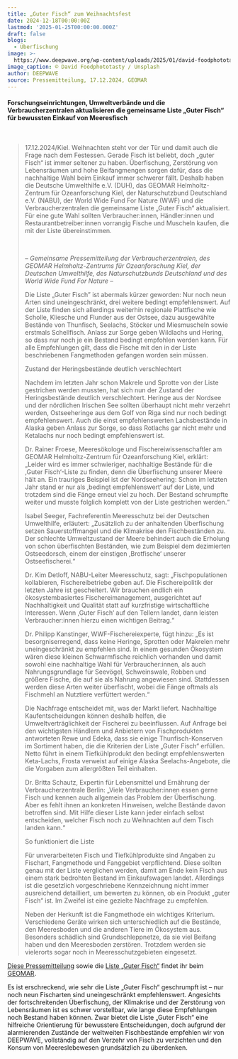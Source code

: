 ```yaml
---
title: „Guter Fisch“ zum Weihnachtsfest
date: 2024-12-18T00:00:00Z
lastmod: '2025-01-25T00:00:00.000Z'
draft: false
blogs:
  - Überfischung
image: >-
  https://www.deepwave.org/wp-content/uploads/2025/01/david-foodphototasty-unsplash_guter_fisch_gegrillte_dorade-1280x855.jpg
image_caption: © David Foodphototasty / Unsplash
author: DEEPWAVE
source: Pressemitteilung, 17.12.2024, GEOMAR
---
```

#### Forschungseinrichtungen, Umweltverbände und die Verbraucherzentralen aktualisieren die gemeinsame Liste „Guter Fisch“ für bewussten Einkauf von Meeresfisch

&nbsp;

> 17\.12.2024/Kiel. Weihnachten steht vor der Tür und damit auch die Frage nach dem Festessen. Gerade Fisch ist beliebt, doch „guter Fisch“ ist immer seltener zu haben. Überfischung, Zerstörung von Lebensräumen und hohe Beifangmengen sorgen dafür, dass die nachhaltige Wahl beim Einkauf immer schwerer fällt. Deshalb haben die Deutsche Umwelthilfe e.V. (DUH), das GEOMAR Helmholtz-Zentrum für Ozeanforschung Kiel, der Naturschutzbund Deutschland e.V. (NABU), der World Wide Fund For Nature (WWF) und die Verbraucherzentralen die gemeinsame Liste „Guter Fisch“ aktualisiert. Für eine gute Wahl sollten Verbraucher:innen, Händler:innen und Restaurantbetreiber:innen vorrangig Fische und Muscheln kaufen, die mit der Liste übereinstimmen.
>
> &nbsp;
>
> *– Gemeinsame Pressemitteilung der Verbraucherzentralen, des GEOMAR Helmholtz-Zentrums für Ozeanforschung Kiel, der Deutschen Umwelthilfe, des Naturschutzbunds Deutschland und des World Wide Fund For Nature –*
>
> Die Liste „Guter Fisch” ist abermals kürzer geworden: Nur noch neun Arten sind uneingeschränkt, drei weitere bedingt empfehlenswert. Auf der Liste finden sich allerdings weiterhin regionale Plattfische wie Scholle, Kliesche und Flunder aus der Ostsee, dazu ausgewählte Bestände von Thunfisch, Seelachs, Stöcker und Miesmuscheln sowie erstmals Schellfisch. Anlass zur Sorge geben Wildlachs und Hering, so dass nur noch je ein Bestand bedingt empfohlen werden kann. Für alle Empfehlungen gilt, dass die Fische mit den in der Liste beschriebenen Fangmethoden gefangen worden sein müssen.
>
> Zustand der Heringsbestände deutlich verschlechtert
>
> Nachdem im letzten Jahr schon Makrele und Sprotte von der Liste gestrichen werden mussten, hat sich nun der Zustand der Heringsbestände deutlich verschlechtert. Heringe aus der Nordsee und der nördlichen Irischen See sollten überhaupt nicht mehr verzehrt werden, Ostseeheringe aus dem Golf von Riga sind nur noch bedingt empfehlenswert. Auch die einst empfehlenswerten Lachsbestände in Alaska geben Anlass zur Sorge, so dass Rotlachs gar nicht mehr und Ketalachs nur noch bedingt empfehlenswert ist.
>
> Dr. Rainer Froese, Meeresökologe und Fischereiwissenschaftler am GEOMAR Helmholtz-Zentrum für Ozeanforschung Kiel, erklärt: „Leider wird es immer schwieriger, nachhaltige Bestände für die ,Guter Fisch‘-Liste zu finden, denn die Überfischung unserer Meere hält an. Ein trauriges Beispiel ist der Nordseehering: Schon im letzten Jahr stand er nur als ,bedingt empfehlenswert‘ auf der Liste, und trotzdem sind die Fänge erneut viel zu hoch. Der Bestand schrumpfte weiter und musste folglich komplett von der Liste gestrichen werden.“
>
> Isabel Seeger, Fachreferentin Meeresschutz bei der Deutschen Umwelthilfe, erläutert: „Zusätzlich zu der anhaltenden Überfischung setzen Sauerstoffmangel und die Klimakrise den Fischbeständen zu. Der schlechte Umweltzustand der Meere behindert auch die Erholung von schon überfischten Beständen, wie zum Beispiel dem dezimierten Ostseedorsch, einem der einstigen ,Brotfische‘ unserer Ostseefischerei.“
>
> Dr. Kim Detloff, NABU-Leiter Meeresschutz, sagt: „Fischpopulationen kollabieren, Fischereibetriebe geben auf. Die Fischereipolitik der letzten Jahre ist gescheitert. Wir brauchen endlich ein ökosystembasiertes Fischereimanagement, ausgerichtet auf Nachhaltigkeit und Qualität statt auf kurzfristige wirtschaftliche Interessen. Wenn ,Guter Fisch‘ auf den Tellern landet, dann leisten Verbraucher:innen hierzu einen wichtigen Beitrag.“
>
> Dr. Philipp Kanstinger, WWF-Fischereiexperte, fügt hinzu: „Es ist besorgniserregend, dass keine Heringe, Sprotten oder Makrelen mehr uneingeschränkt zu empfehlen sind. In einem gesunden Ökosystem wären diese kleinen Schwarmfische reichlich vorhanden und damit sowohl eine nachhaltige Wahl für Verbraucher:innen, als auch Nahrungsgrundlage für Seevögel, Schweinswale, Robben und größere Fische, die auf sie als Nahrung angewiesen sind. Stattdessen werden diese Arten weiter überfischt, wobei die Fänge oftmals als Fischmehl an Nutztiere verfüttert werden.“
>
> Die Nachfrage entscheidet mit, was der Markt liefert. Nachhaltige Kaufentscheidungen können deshalb helfen, die Umweltverträglichkeit der Fischerei zu beeinflussen. Auf Anfrage bei den wichtigsten Händlern und Anbietern von Fischprodukten antworteten Rewe und Edeka, dass sie einige Thunfisch-Konserven im Sortiment haben, die die Kriterien der Liste „Guter Fisch“ erfüllen. Netto führt in einem Tiefkühlprodukt den bedingt empfehlenswerten Keta-Lachs, Frosta verweist auf einige Alaska Seelachs-Angebote, die die Vorgaben zum allergrößten Teil einhalten.
>
> Dr. Britta Schautz, Expertin für Lebensmittel und Ernährung der Verbraucherzentrale Berlin: „Viele Verbraucher:innen essen gerne Fisch und kennen auch allgemein das Problem der Überfischung. Aber es fehlt ihnen an konkreten Hinweisen, welche Bestände davon betroffen sind. Mit Hilfe dieser Liste kann jeder einfach selbst entscheiden, welcher Fisch noch zu Weihnachten auf dem Tisch landen kann.“
>
> So funktioniert die Liste
>
> Für unverarbeiteten Fisch und Tiefkühlprodukte sind Angaben zu Fischart, Fangmethode und Fanggebiet verpflichtend. Diese sollten genau mit der Liste verglichen werden, damit am Ende kein Fisch aus einem stark bedrohten Bestand im Einkaufswagen landet. Allerdings ist die gesetzlich vorgeschriebene Kennzeichnung nicht immer ausreichend detailliert, um bewerten zu können, ob ein Produkt „guter Fisch“ ist. Im Zweifel ist eine gezielte Nachfrage zu empfehlen.
>
> Neben der Herkunft ist die Fangmethode ein wichtiges Kriterium. Verschiedene Geräte wirken sich unterschiedlich auf die Bestände, den Meeresboden und die anderen Tiere im Ökosystem aus. Besonders schädlich sind Grundschleppnetze, da sie viel Beifang haben und den Meeresboden zerstören. Trotzdem werden sie vielerorts sogar noch in Meeresschutzgebieten eingesetzt.

<a href="https://www.geomar.de/news/article/guter-fisch-zum-weihnachtsfest" target="_blank" rel="noopener">Diese Pressemitteilung</a> sowie die <a href="https://www.geomar.de/fileadmin/content/service/presse/Pressemitteilungen/2024/88_Guter_Fisch/Guter-Fisch-Liste_2024-2025_2.pdf" target="_blank" rel="noopener">Liste „Guter Fisch“</a> findet ihr beim <a href="https://www.geomar.de/" target="_blank" rel="noopener">GEOMAR</a>.

Es ist erschreckend, wie sehr die Liste „Guter Fisch“ geschrumpft ist – nur noch neun Fischarten sind uneingeschränkt empfehlenswert. Angesichts der fortschreitenden Überfischung, der Klimakrise und der Zerstörung von Lebensräumen ist es schwer vorstellbar, wie lange diese Empfehlungen noch Bestand haben können. Zwar bietet die Liste „Guter Fisch“ eine hilfreiche Orientierung für bewusstere Entscheidungen, doch aufgrund der alarmierenden Zustände der weltweiten Fischbestände empfehlen wir von DEEPWAVE, vollständig auf den Verzehr von Fisch zu verzichten und den Konsum von Meereslebewesen grundsätzlich zu überdenken.